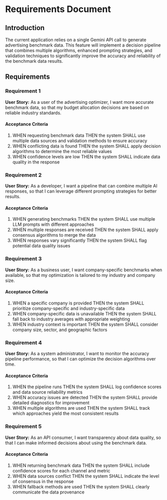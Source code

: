 # Requirements Document

## Introduction

The current application relies on a single Gemini API call to generate advertising benchmark data. This feature will implement a decision pipeline that combines multiple algorithms, enhanced prompting strategies, and validation techniques to significantly improve the accuracy and reliability of the benchmark data results.

## Requirements

### Requirement 1

**User Story:** As a user of the advertising optimizer, I want more accurate benchmark data, so that my budget allocation decisions are based on reliable industry standards.

#### Acceptance Criteria

1. WHEN requesting benchmark data THEN the system SHALL use multiple data sources and validation methods to ensure accuracy
2. WHEN conflicting data is found THEN the system SHALL apply decision algorithms to determine the most reliable values
3. WHEN confidence levels are low THEN the system SHALL indicate data quality in the response

### Requirement 2

**User Story:** As a developer, I want a pipeline that can combine multiple AI responses, so that I can leverage different prompting strategies for better results.

#### Acceptance Criteria

1. WHEN generating benchmarks THEN the system SHALL use multiple LLM prompts with different approaches
2. WHEN multiple responses are received THEN the system SHALL apply consensus algorithms to merge the data
3. WHEN responses vary significantly THEN the system SHALL flag potential data quality issues

### Requirement 3

**User Story:** As a business user, I want company-specific benchmarks when available, so that my optimization is tailored to my industry and company size.

#### Acceptance Criteria

1. WHEN a specific company is provided THEN the system SHALL prioritize company-specific and industry-specific data
2. WHEN company-specific data is unavailable THEN the system SHALL fall back to industry averages with appropriate weighting
3. WHEN industry context is important THEN the system SHALL consider company size, sector, and geographic factors

### Requirement 4

**User Story:** As a system administrator, I want to monitor the accuracy pipeline performance, so that I can optimize the decision algorithms over time.

#### Acceptance Criteria

1. WHEN the pipeline runs THEN the system SHALL log confidence scores and data source reliability metrics
2. WHEN accuracy issues are detected THEN the system SHALL provide detailed diagnostics for improvement
3. WHEN multiple algorithms are used THEN the system SHALL track which approaches yield the most consistent results

### Requirement 5

**User Story:** As an API consumer, I want transparency about data quality, so that I can make informed decisions about using the benchmark data.

#### Acceptance Criteria

1. WHEN returning benchmark data THEN the system SHALL include confidence scores for each channel and metric
2. WHEN data sources conflict THEN the system SHALL indicate the level of consensus in the response
3. WHEN fallback methods are used THEN the system SHALL clearly communicate the data provenance